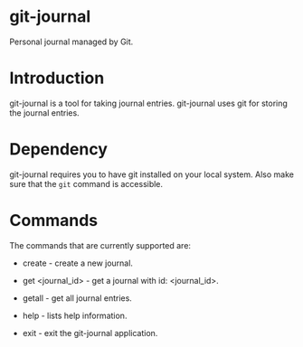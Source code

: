 # git-journal

Personal journal managed by Git.

# Introduction

git-journal is a tool for taking journal entries. git-journal uses git for storing the journal entries.

# Dependency

git-journal requires you to have git installed on your local system. Also make sure that the ```git``` command is accessible.

# Commands

The commands that are currently supported are:

- create - create a new journal.

- get <journal_id> - get a journal with id: <journal_id>.

- getall - get all journal entries.

- help - lists help information.

- exit - exit the git-journal application.
